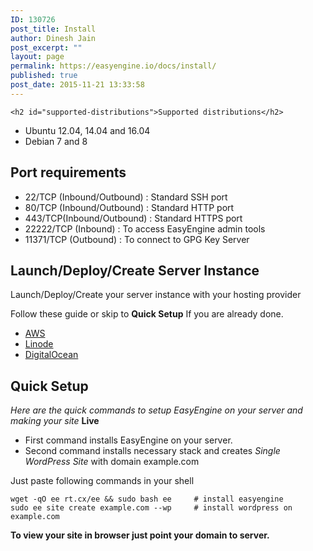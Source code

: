```yaml
---
ID: 130726
post_title: Install
author: Dinesh Jain
post_excerpt: ""
layout: page
permalink: https://easyengine.io/docs/install/
published: true
post_date: 2015-11-21 13:33:58
---
```


	<h2 id="supported-distributions">Supported distributions</h2>
<ul>
<li>Ubuntu 12.04, 14.04 and 16.04</li>
<li>Debian 7 and 8</li>
</ul>
<h2 id="port-requirements">Port requirements</h2>
<ul>
<li>22/TCP (Inbound/Outbound) : Standard SSH port</li>
<li>80/TCP (Inbound/Outbound) : Standard HTTP port</li>
<li>443/TCP(Inbound/Outbound) : Standard HTTPS port</li>
<li>22222/TCP (Inbound) : To access EasyEngine admin tools</li>
<li>11371/TCP (Outbound) : To connect to GPG Key Server</li>
</ul>
<h2 id="launchdeploycreate-server-instance">Launch/Deploy/Create Server Instance</h2>
<p>Launch/Deploy/Create your server instance with your hosting provider</p>
<p>Follow these guide or skip to <strong>Quick Setup</strong> If you are already done.</p>
<ul>
<li><a href="https://easyengine.io/docs/install/aws/">AWS</a></li>
<li><a href="https://easyengine.io/docs/install/linode/">Linode</a></li>
<li><a href="https://easyengine.io/docs/install/digitalocean/">DigitalOcean</a></li>
</ul>
<h2 id="quick-setup">Quick Setup</h2>
<p><em>Here are the quick commands to setup EasyEngine on your server and making your site</em> <strong>Live</strong></p>
<ul>
<li>First command installs EasyEngine on your server.</li>
<li>Second command installs necessary stack and creates <em>Single WordPress Site</em> with domain example.com</li>
</ul>
<p>Just paste following commands in your shell</p>
<pre><code>wget -qO ee rt.cx/ee &amp;&amp; sudo bash ee     # install easyengine
sudo ee site create example.com --wp     # install wordpress on example.com
</code></pre>
<p><strong>To view your site in browser just point your domain to server.</strong></p>